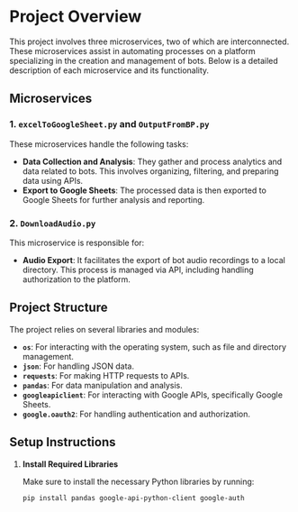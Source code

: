 # Project Overview

This project involves three microservices, two of which are interconnected. These microservices assist in automating processes on a platform specializing in the creation and management of bots. Below is a detailed description of each microservice and its functionality.

## Microservices

### 1. `excelToGoogleSheet.py` and `OutputFromBP.py`

These microservices handle the following tasks:

- **Data Collection and Analysis**: They gather and process analytics and data related to bots. This involves organizing, filtering, and preparing data using APIs.
- **Export to Google Sheets**: The processed data is then exported to Google Sheets for further analysis and reporting.

### 2. `DownloadAudio.py`

This microservice is responsible for:

- **Audio Export**: It facilitates the export of bot audio recordings to a local directory. This process is managed via API, including handling authorization to the platform.

## Project Structure

The project relies on several libraries and modules:

- **`os`**: For interacting with the operating system, such as file and directory management.
- **`json`**: For handling JSON data.
- **`requests`**: For making HTTP requests to APIs.
- **`pandas`**: For data manipulation and analysis.
- **`googleapiclient`**: For interacting with Google APIs, specifically Google Sheets.
- **`google.oauth2`**: For handling authentication and authorization.

## Setup Instructions

1. **Install Required Libraries**

   Make sure to install the necessary Python libraries by running:

   ```bash
   pip install pandas google-api-python-client google-auth
